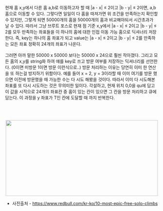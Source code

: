 현재 홈 x,y에서 다른 홈 a,b로 이동하고자 할 때 |a - x| ≤ 2이고 |b - y| ≤ 2이면,
a,b홈으로 이동할 수 있다. 그렇다면 일일이 다 홈을 따져가면 위 조건을 만족하는지
확인할 수 있지만, 그렇게 되면 50000개의 홈을 50000개의 홈과 비교해야되서 시간초과가
날 수 있다. 따라서 그냥 브루트 포스로 현재 점 기준 x,y에서 |a - x| ≤ 2이고 |b - y| ≤ 2를
모두 만족하는 좌표들을 이 하나의 홈에 대한 인접 이동 가능 홈으로 딕셔너리 저장한다.
즉, key는 하나의 홈 좌표가 되고 value는 |a - x| ≤ 2이고 |b - y| ≤ 2를 만족하는 모든 좌표
정확히 24개의 좌표가 나온다.<br></br> 그러면 아까 말한 50000 x 50000 보다는 50000 x 24으로 훨씬
작아졌다. 그리고 모든 홈의 x,y를 string화 하여 얘를 key로 쓰고 방문 여부를 저장하는
딕셔너리를 선언한다. (0이면 미방문 1이면 방문 이런식으로..)
방문 처리하는 이유는 당연히 이미 한 연산을 또 하는걸 방지하기 위함이다.
예를 들어 x = 2, y = 3이라할 때 이미 여기를 방문 했으면 이전에 방문했을 때 가능한 수는
다 시도 해봤을 것이다. 따라서 이미 다 시도해본 좌표를 또 다시 시도하는 것은 무의미한
일이다. 각설하고, 현재 위치 0,0을 qu에 담고 이 값을 시작으로 24개의 좌표칸 중 홈이
있는 칸이 있으면 그 칸을 방문 처리하고 큐에 담는다. 이 과정을 y 좌표가 T인 칸에
도달할 때 까지 반복한다.<br></br><br></br>

<p align="center"><img src = "https://img.redbull.com/images/c_crop,w_4288,h_2144,x_0,y_542,f_auto,q_auto/c_scale,w_1200/redbullcom/2017/09/26/94397366-ed8f-4893-8657-fed1e646c34b/heinz-zak-separate-reality-free-solo" height=250x width = 500x>
  
* 사진출처 - https://www.redbull.com/kr-ko/10-most-epic-free-solo-climbs
